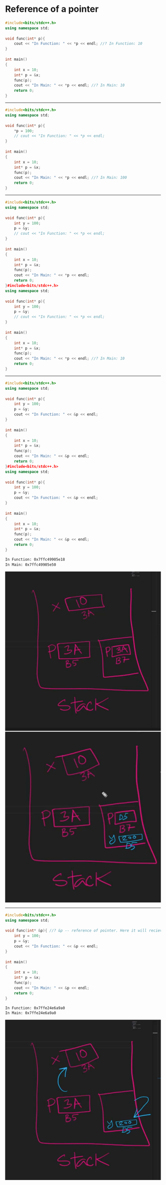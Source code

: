 # Reference of a pointer

```c++
#include<bits/stdc++.h>
using namespace std;

void func(int* p){
    cout << "In Function: " << *p << endl; //? In Function: 10
}

int main()
{
    int x = 10;
    int* p = &x;
    func(p);
    cout << "In Main: " << *p << endl; //? In Main: 10
    return 0;
}
```

------------------------------------------------------------------------------------------------------------------------------------

```c++
#include<bits/stdc++.h>
using namespace std;

void func(int* p){
    *p = 100;
    // cout << "In Function: " << *p << endl;
}

int main()
{
    int x = 10;
    int* p = &x;
    func(p);
    cout << "In Main: " << *p << endl; //? In Main: 100
    return 0;
}
```

----------------------------------------------------------------------------------------------------------------------------------------

```c++
#include<bits/stdc++.h>
using namespace std;

void func(int* p){
    int y = 100;
    p = &y;
    // cout << "In Function: " << *p << endl;
}

int main()
{
    int x = 10;
    int* p = &x;
    func(p);
    cout << "In Main: " << *p << endl;
    return 0;
}#include<bits/stdc++.h>
using namespace std;

void func(int* p){
    int y = 100;
    p = &y;
    // cout << "In Function: " << *p << endl;
}

int main()
{
    int x = 10;
    int* p = &x;
    func(p);
    cout << "In Main: " << *p << endl; //? In Main: 10
    return 0;
}
```

--------------------------------------------------------------------------------------------------------------------------------------------

```c++
#include<bits/stdc++.h>
using namespace std;

void func(int* p){
    int y = 100;
    p = &y;
    cout << "In Function: " << &p << endl;
}

int main()
{
    int x = 10;
    int* p = &x;
    func(p);
    cout << "In Main: " << &p << endl;
    return 0;
}#include<bits/stdc++.h>
using namespace std;

void func(int* p){
    int y = 100;
    p = &y;
    cout << "In Function: " << &p << endl;
}

int main()
{
    int x = 10;
    int* p = &x;
    func(p);
    cout << "In Main: " << &p << endl;
    return 0;
}
```
```bash
In Function: 0x7ffc49905e18
In Main: 0x7ffc49905e50
```
![Reference of Node](assets/image.png)
![Reference of Node](assets/image%20copy.png)

---------------------------------------------------------------------------------------------------------------------------------------

```c++
#include<bits/stdc++.h>
using namespace std;

void func(int* &p){ //? &p -- reference of pointer. Here it will recieve same pointer as main function not a copy of pointer of main function
    int y = 100;
    p = &y;
    cout << "In Function: " << &p << endl;
}

int main()
{
    int x = 10;
    int* p = &x;
    func(p);
    cout << "In Main: " << &p << endl;
    return 0;
}
```
```bash
In Function: 0x7ffe24e6a9a0
In Main: 0x7ffe24e6a9a0
```
![Reference of Pointer](assets/image%20copy%202.png)